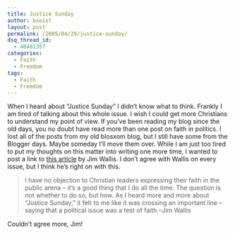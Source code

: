 ```yaml
---
title: Justice Sunday
author: bsoist
layout: post
permalink: /2005/04/29/justice-sunday/
dsq_thread_id:
  - 48481357
categories:
  - Faith
  - Freedom
tags:
  - Faith
  - Freedom
---
```

When I heard about &#8220;Justice Sunday&#8221; I didn&#8217;t know what to think. Frankly I am tired of talking about this whole issue. I wish I could get more Christians to understand my point of view. If you&#8217;ve been reading my blog since the old days, you no doubt have read more than one post on faith in politics. I lost all of the posts from my old blosxom blog, but I still have some from the Blogger days. Maybe someday I&#8217;ll move them over. While I am just too tired to put my thoughts on this matter into writing one more time, I wanted to post a link to [this article][1] by Jim Wallis. I don&#8217;t agree with Wallis on every issue, but I think he&#8217;s right on with this.  

> I have no objection to Christian leaders expressing their faith in the public arena &#8211; it&#8217;s a good thing that I do all the time. The question is not whether to do so, but how. As I heard more and more about &#8220;Justice Sunday,&#8221; it felt to me like it was crossing an important line &#8211; saying that a political issue was a test of faith.&#8211;Jim Wallis

Couldn&#8217;t agree more, Jim!

 [1]: http://www.sojo.net/index.cfm?action=sojomail.display&issue=050428#3

